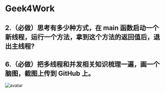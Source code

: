 # Geek4Work
## 2.（必做）思考有多少种方式，在 main 函数启动一个新线程，运行一个方法，拿到这个方法的返回值后，退出主线程? 
## 6.（必做）把多线程和并发相关知识梳理一遍，画一个脑图，截图上传到 GitHub 上。 
![avatar](http://baidu.com/pic/doge.png)
